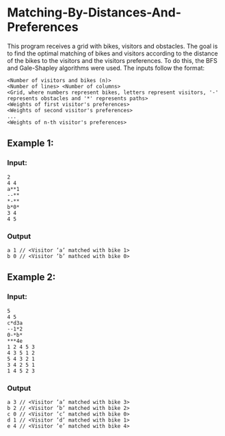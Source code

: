 # Matching-By-Distances-And-Preferences

This program receives a grid with bikes, visitors and obstacles. The goal is to find the optimal matching of bikes and visitors according to the distance of the bikes to the visitors and the visitors preferences. 
To do this, the BFS and Gale-Shapley algorithms were used. The inputs follow the format:

    <Number of visitors and bikes (n)>
    <Number of lines> <Number of columns>
    <Grid, where numbers represent bikes, letters represent visitors, '-' represents obstacles and '*' represents paths>
    <Weights of first visitor's preferences>
    <Weights of second visitor's preferences>
    ...
    <Weights of n-th visitor's preferences>
## Example 1:

### Input: 
    2
    4 4
    a**1
    --**
    *-**
    b*0*
    3 4
    4 5

### Output
    a 1 // <Visitor ’a’ matched with bike 1>
    b 0 // <Visitor ’b’ mathced with bike 0>
    
## Example 2:

### Input: 
    5
    4 5
    c*d3a
    --1*2
    0-*b*
    ***4e
    1 2 4 5 3
    4 3 5 1 2
    5 4 3 2 1
    3 4 2 5 1
    1 4 5 2 3


### Output
    a 3 // <Visitor ’a’ matched with bike 3>
    b 2 // <Visitor ’b’ matched with bike 2>
    c 0 // <Visitor ’c’ matched with bike 0>
    d 1 // <Visitor ’d’ matched with bike 1>
    e 4 // <Visitor ’e’ matched with bike 4>
